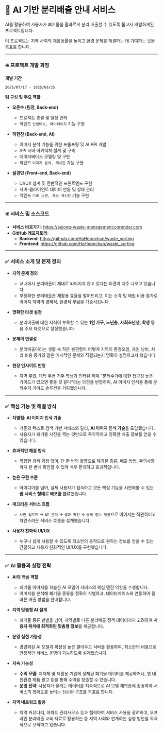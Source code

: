 # 🌿 AI 기반 분리배출 안내 서비스

AI를 활용하여 사용자가 폐기물을 올바르게 분리 배출할 수 있도록 돕고자 개발하게된 프로젝트입니다.

이 프로젝트는 지역 사회의 재활용률을 높이고 환경 문제를 해결하는 데 기여하는 것을 목표로 합니다.

---

### ❇️ 프로젝트 개발 과정

**개발 기간**

`2025/07/17 - 2025/08/25`


**팀 구성 및 주요 역할**

* **오준수 (팀장, Back-end)**

  * 프로젝트 총괄 및 일정 관리
  * 백엔드 `인센티브, 마이페이지` 기능 구현
* **하헌찬 (Back-end, AI)**

  * 이미지 분석 기능을 위한 프롬프팅 및 AI API 개발
  * API 서버 아키텍처 설계 및 구축
  * 데이터베이스 모델링 및 구현
  * 백엔드 `이미지 분석, 게시판` 기능 구현
* **설경민 (Front-end, Back-end)**

  * UI/UX 설계 및 전반적인 프론트엔드 구현
  * 서버-클라이언트 데이터 연동 및 상태 관리
  * 백엔드 `기록 보관, 제보 게시판` 기능 구현

---

### ❇️ 서비스 및 소스코드

- **서비스 바로가기**: https://sejong-waste-management.onrender.com
- **GitHub 레포지토리**:
  - **Backend**: https://github.com/HaHeonchan/waste_sorting
  - **Frontend**: https://github.com/HaHeonchan/waste_sorting

---

### ✅ 서비스 소개 및 문제 정의

- **지역 문제 정의**

  - 교내에서 분리배출이 제대로 되어지지 않고 있다는 의견이 자주 나오고 있습니다.
  - 부정확한 분리배출은 재활용 효율을 떨어뜨리고, 이는 소각 및 매립 비용 증가로 이어져 지역의 경제적, 환경적 부담을 가중시킵니다.
- **명확한 타겟 설정**

  - 분리배출에 대한 지식이 부족할 수 있는 **1인 가구, 노년층, 사회초년생, 학생** 등을 주요 타겟으로 설정했습니다.
- **문제의 연결성**

  - 분리배출이라는 생활 속 작은 불편함이 어떻게 지역의 환경오염, 자원 낭비, 처리 비용 증가와 같은 거시적인 문제와 직결되는지 명확히 설명하고자 했습니다.
- **현장 인사이트 반영**

  - 지역 주민, 대학 주변 거주 학생과 인터뷰 하며 "분리수거에 대한 접근성 높은 가이드가 있으면 좋을 것 같다"라는 의견을 반영하여, AI 이미지 인식을 통해 분리수거 가이드 솔루션을 기획했습니다.

---

### ✅ 핵심 기능 및 해결 방식

- **차별점: AI 이미지 인식 기술**

  - 기존의 텍스트 검색 기반 서비스와 달리, **AI 이미지 인식 기술**을 도입했습니다.
  - 사용자가 폐기물 사진을 찍는 것만으로 즉각적이고 정확한 배출 정보를 얻을 수 있습니다.
- **효과적인 해결 방식**

  - 복잡한 검색 과정 없이, 단 한 번의 촬영으로 폐기물 종류, 배출 방법, 주의사항까지 한 번에 확인할 수 있어 매우 편리하고 효과적입니다.
- **높은 구현 수준**

  - 아이디어를 넘어, 실제 사용자가 접속하고 모든 핵심 기능을 시연해볼 수 있는 **웹 서비스 형태로 배포를 완료**했습니다.
- **매끄러운 서비스 흐름**

  - `사진 업로드` → `AI 분석` → `결과 확인` → `상세 정보 제공`으로 이어지는 직관적이고 자연스러운 서비스 흐름을 설계했습니다.
- **사용자 친화적 UI/UX**

  - 누구나 쉽게 사용할 수 있도록 최소한의 동작으로 원하는 정보를 얻을 수 있는 간결하고 사용자 친화적인 UI/UX를 구현했습니다.

---

### ✅ AI 활용과 실행 전략

- **AI의 핵심 역할**

  - 폐기물 이미지를 학습한 AI 모델이 서비스의 핵심 엔진 역할을 수행합니다.
  - 이미지를 분석해 폐기물 종류를 정확히 식별하고, 데이터베이스와 연동하여 올바른 배출 방법을 안내합니다.
- **지역 맞춤형 AI 설계**

  - 폐기물 종류 판별을 넘어, 지역별로 다른 분리배출 정책 데이터까지 고려하여 **사용자 위치에 최적화된 맞춤형 정보**를 제공합니다.
- **운영 실현 가능성**

  - 경량화된 AI 모델과 확장성 높은 클라우드 서버를 활용하여, 최소한의 비용으로 안정적인 서비스 운영이 가능하도록 설계했습니다.
- **지속 가능성**

  - **수익 모델**: 지자체 및 재활용 기업에 정제된 폐기물 데이터를 제공하거나, 앱 내 친환경 제품 광고 등을 통해 수익을 창출할 수 있습니다.
  - **운영 전략**: 사용자가 올리는 데이터를 지속적으로 AI 모델 재학습에 활용하여 서비스의 정확도를 높이는 선순환 구조를 목표로 합니다.
- **지역 네트워크 활용**

  - 지역 커뮤니티, 아파트 관리사무소 등과 협력하여 서비스 사용을 장려하고, 오프라인 분리배출 교육 자료로 활용하는 등 지역 사회와 연계하는 실행 방안을 적극적으로 모색하고 있습니다.
